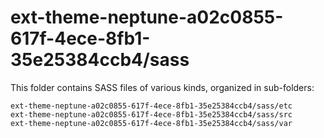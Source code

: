 # ext-theme-neptune-a02c0855-617f-4ece-8fb1-35e25384ccb4/sass

This folder contains SASS files of various kinds, organized in sub-folders:

    ext-theme-neptune-a02c0855-617f-4ece-8fb1-35e25384ccb4/sass/etc
    ext-theme-neptune-a02c0855-617f-4ece-8fb1-35e25384ccb4/sass/src
    ext-theme-neptune-a02c0855-617f-4ece-8fb1-35e25384ccb4/sass/var
